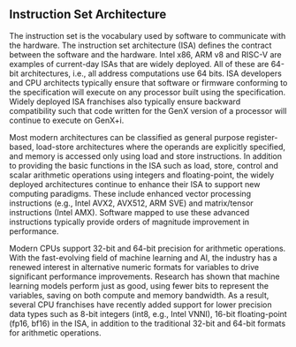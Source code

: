 ## Instruction Set Architecture

The instruction set is the vocabulary used by software to communicate with the hardware. The instruction set architecture (ISA) defines the contract between the software and the hardware. Intel x86, ARM v8 and RISC-V are examples of current-day ISAs that are widely deployed. All of these are 64-bit architectures, i.e., all address computations use 64 bits. ISA developers and CPU architects typically ensure that software or firmware conforming to the specification will execute on any processor built using the specification. Widely deployed ISA franchises also typically ensure backward compatibility such that code written for the GenX version of a processor will continue to execute on GenX+i.

Most modern architectures can be classified as general purpose register-based, load-store architectures where the operands are explicitly specified, and memory is accessed only using load and store instructions. In addition to providing the basic functions in the ISA such as load, store, control and scalar arithmetic operations using integers and floating-point, the widely deployed architectures continue to enhance their ISA to support new computing paradigms. These include enhanced vector processing instructions (e.g., Intel AVX2, AVX512, ARM SVE) and matrix/tensor instructions (Intel AMX). Software mapped to use these advanced instructions typically provide orders of magnitude improvement in performance. 

Modern CPUs support 32-bit and 64-bit precision for arithmetic operations. With the fast-evolving field of machine learning and AI, the industry has a renewed interest in alternative numeric formats for variables to drive significant performance improvements. Research has shown that machine learning models perform just as good, using fewer bits to represent the variables, saving on both compute and memory bandwidth. As a result, several CPU franchises have recently added support for lower precision data types such as 8-bit integers (int8, e.g., Intel VNNI), 16-bit floating-point (fp16, bf16) in the ISA, in addition to the traditional 32-bit and 64-bit formats for arithmetic operations.